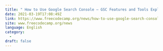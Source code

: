 ```yaml
---
title: " How to Use Google Search Console – GSC Features and Tools Explained with Examples "
date: 2021-03-19T17:08:49Z
link: https://www.freecodecamp.org/news/how-to-use-google-search-console/?utm_medium=RSS&utm_source=news.12bit.vn
site: www.freecodecamp.org/news
language: English
category:
  -   
draft: false
---
```

